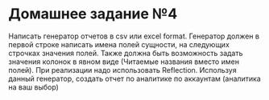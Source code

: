 # Домашнее задание №4


Написать генератор отчетов в csv или excel format. Генератор должен в первой строке написать имена полей сущности, на следующих строчках значения полей.  Также должна быть возможность задать значения колонок в явном виде (Читаемые названия вместо имен полей). При реализации надо использовать Reflection. Используя данный генератор, создать отчет по аналитике по аккаунтам (аналитика на ваш выбор)
